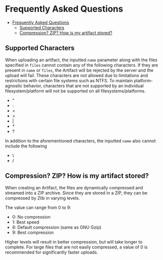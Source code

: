 # Frequently Asked Questions

- [Frequently Asked Questions](#frequently-asked-questions)
  - [Supported Characters](#supported-characters)
  - [Compression? ZIP? How is my artifact stored?](#compression-zip-how-is-my-artifact-stored)

## Supported Characters

When uploading an artifact, the inputted `name` parameter along with the files specified in `files` cannot contain any of the following characters. If they are present in `name` or `files`,  the Artifact will be rejected by the server and the upload will fail. These characters are not allowed due to limitations and restrictions with certain file systems such as NTFS. To maintain platform-agnostic behavior, characters that are not supported by an individual filesystem/platform will not be supported on all filesystems/platforms.

- "
- :
- <
- \>
- |
- \*
- ?

In addition to the aforementioned characters, the inputted `name` also cannot include the following
- \
- /

## Compression? ZIP? How is my artifact stored?

When creating an Artifact, the files are dynamically compressed and streamed into a ZIP archive. Since they are stored in a ZIP, they can be compressed by Zlib in varying levels.

The value can range from 0 to 9:

- 0: No compression
- 1: Best speed
- 6: Default compression (same as GNU Gzip)
- 9: Best compression

Higher levels will result in better compression, but will take longer to complete.
For large files that are not easily compressed, a value of 0 is recommended for significantly faster uploads.

